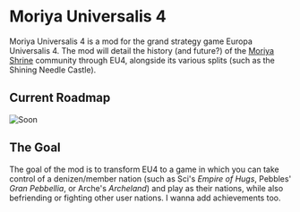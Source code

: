 # Moriya Universalis 4
Moriya Universalis 4 is a mod for the grand strategy game Europa Universalis 4. The mod will detail the history (and future?) of the [Moriya Shrine](https://www.moriyashrine.org) community through EU4, alongside its various splits (such as the Shining Needle Castle).

## Current Roadmap
![Soon](https://cdn.discordapp.com/attachments/631070457965182996/632362415824306179/Screenshot_2019-09-15_at_2.52.28_PM.png)

## The Goal
The goal of the mod is to transform EU4 to a game in which you can take control of a denizen/member nation (such as Sci's *Empire of Hugs*, Pebbles' *Gran Pebbellia*, or Arche's *Archeland*) and play as their nations, while also befriending or fighting other user nations. I wanna add achievements too.
